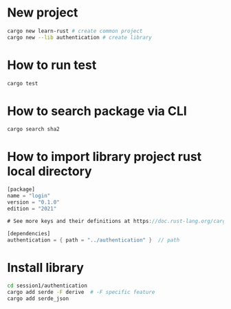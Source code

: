 # New project

```sh
cargo new learn-rust # create common project
cargo new --lib authentication # create library
```

# How to run test
```sh
cargo test
```


# How to search package via CLI
```
cargo search sha2
```

# How to import library project rust local directory

```rust
[package]
name = "login"
version = "0.1.0"
edition = "2021"

# See more keys and their definitions at https://doc.rust-lang.org/cargo/reference/manifest.html

[dependencies]
authentication = { path = "../authentication" }  // path

```

# Install library

```sh
cd session1/authentication
cargo add serde -F derive  # -F specific feature
cargo add serde_json
```
